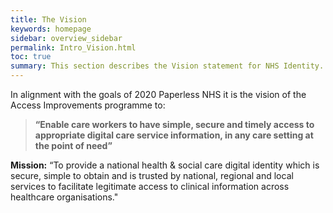 ```yaml
---
title: The Vision
keywords: homepage
sidebar: overview_sidebar
permalink: Intro_Vision.html
toc: true
summary: This section describes the Vision statement for NHS Identity.
---
```

In alignment with the goals of 2020 Paperless NHS it is the vision of the Access Improvements programme to: 

> **“Enable care workers to have simple, secure and timely access to appropriate digital care service information, in any care setting at the point of need”**

**Mission:** “To provide a national health & social care digital identity which is secure, simple to obtain and is trusted by national, regional and local services to facilitate legitimate access to clinical information across healthcare organisations."